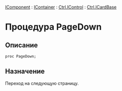 ﻿---
Link: .Ctrl.ICardBase.@PageDown
---

[IComponent](topic:Com.Custom.ComClasses.IComponent.Default) :
[IContainer](topic:Com.Custom.ComClasses.IContainer.Default) :
[Ctrl.IControl](topic:Com.Custom.ComClasses.Ctrl.IControl.Default) :
[Ctrl.ICardBase](Default)

# Процедура PageDown

## Описание

    proc PageDown;

## Назначение

Переход на следующую страницу.
